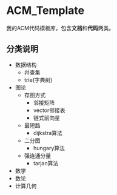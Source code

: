 # ACM_Template

我的ACM代码模板库，包含**文档**和**代码**两类。

## 分类说明

* 数据结构
    * 幷查集
    * trie(字典树)
* 图论
    * 存图方式
        * 邻接矩阵
        * vector邻接表
        * 链式前向星
    * 最短路
        * dijkstra算法
    * 二分图
        * hungary算法
    * 强连通分量
        * tarjan算法
* 数学
* 数论
* 计算几何
